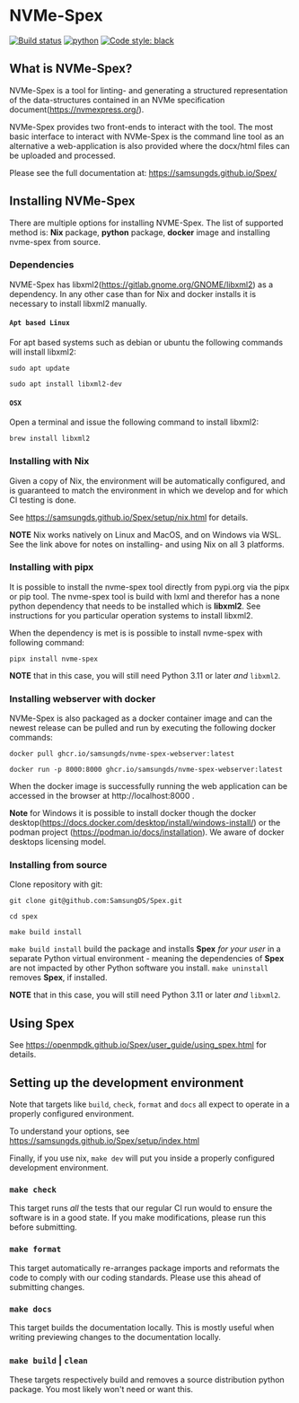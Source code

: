 <!--
SPDX-FileCopyrightText: 2023 Samsung Electronics Co., Ltd

SPDX-License-Identifier: BSD-3-Clause
-->

# NVMe-Spex
[![Build status](https://github.com/SamsungDS/Spex/actions/workflows/build.yml/badge.svg?branch=main)](https://github.com/SamsungDS/Spex/actions/workflows/build-docs.yml)
[![python](https://img.shields.io/badge/Python-3.11+-3776AB.svg?style=flat&logo=python&logoColor=white)](https://www.python.org)
[![Code style: black](https://img.shields.io/badge/code%20style-black-000000.svg)](https://github.com/psf/black)

## What is NVMe-Spex?
NVMe-Spex is a tool for linting- and generating a structured representation of the
data-structures contained in an NVMe specification
document(https://nvmexpress.org/).

NVMe-Spex provides two front-ends to interact with the tool. The most basic
interface to interact with NVMe-Spex is the command line tool as an alternative
a web-application is also provided where the docx/html files can be uploaded and
processed.

Please see the full documentation at: https://samsungds.github.io/Spex/

## Installing NVMe-Spex
There are multiple options for installing NVME-Spex. The list of supported
method is: **Nix** package, **python** package, **docker** image and installing
nvme-spex from source.

### Dependencies
NVME-Spex has libxml2(https://gitlab.gnome.org/GNOME/libxml2) as a dependency.
In any other case than for Nix and docker installs it is necessary to install
libxml2 manually.

#### `Apt based Linux`
For apt based systems such as debian or ubuntu the following commands will
install libxml2:

```
sudo apt update

sudo apt install libxml2-dev
```

#### `OSX`

Open a terminal and issue the following command to install libxml2:

```
brew install libxml2
```

### Installing with Nix

Given a copy of Nix, the environment will be automatically configured, and is
guaranteed to match the environment in which we develop and for which CI testing
is done.

See https://samsungds.github.io/Spex/setup/nix.html for details.

**NOTE** Nix works natively on Linux and MacOS, and on Windows via WSL. See the
link above for notes on installing- and using Nix on all 3 platforms.

### Installing with pipx
It is possible to install the nvme-spex tool directly from pypi.org via the pipx or
pip tool. The nvme-spex tool is build with lxml and therefor has a none python
dependency that needs to be installed which is **libxml2**. See instructions for
you particular operation systems to install libxml2. 

When the dependency is met is is possible to install nvme-spex with following
command:

```
pipx install nvme-spex
```

**NOTE** that in this case, you will still need Python 3.11 or later *and*
`libxml2`.

### Installing webserver with docker

NVMe-Spex is also packaged as a docker container image and can the newest
release can be pulled and run by executing the following docker commands:

```
docker pull ghcr.io/samsungds/nvme-spex-webserver:latest

docker run -p 8000:8000 ghcr.io/samsungds/nvme-spex-webserver:latest
```

When the docker image is successfully running the web application can be
accessed in the browser at http://localhost:8000 .

**Note** for Windows it is possible to install docker though the docker
desktop(https://docs.docker.com/desktop/install/windows-install/) or the podman
project (https://podman.io/docs/installation). We aware of docker desktops
licensing model.

### Installing from source

Clone repository with git:

```
git clone git@github.com:SamsungDS/Spex.git

cd spex

make build install
```

`make build install` build the package and installs **Spex** *for your user* in
a separate Python virtual environment - meaning the dependencies of **Spex** are
not impacted by other Python software you install.  `make uninstall` removes
**Spex**, if installed.

**NOTE** that in this case, you will still need Python 3.11 or later *and*
`libxml2`.

## Using Spex

See https://openmpdk.github.io/Spex/user_guide/using_spex.html for details.


## Setting up the development environment

Note that targets like `build`, `check`, `format` and `docs` all expect to
operate in a properly configured environment.

To understand your options, see https://samsungds.github.io/Spex/setup/index.html

Finally, if you use nix, `make dev` will put you inside a properly configured
development environment.

### `make check`
This target runs *all* the tests that our regular CI run would to ensure the
software is in a good state. If you make modifications, please run this before
submitting.

### `make format`
This target automatically re-arranges package imports and reformats the code to
comply with our coding standards. Please use this ahead of submitting changes.

### `make docs`
This target builds the documentation locally. This is mostly useful when writing
previewing changes to the documentation locally.

### `make build` | `clean`
These targets respectively build and removes a source distribution python
package.  You most likely won't need or want this.

